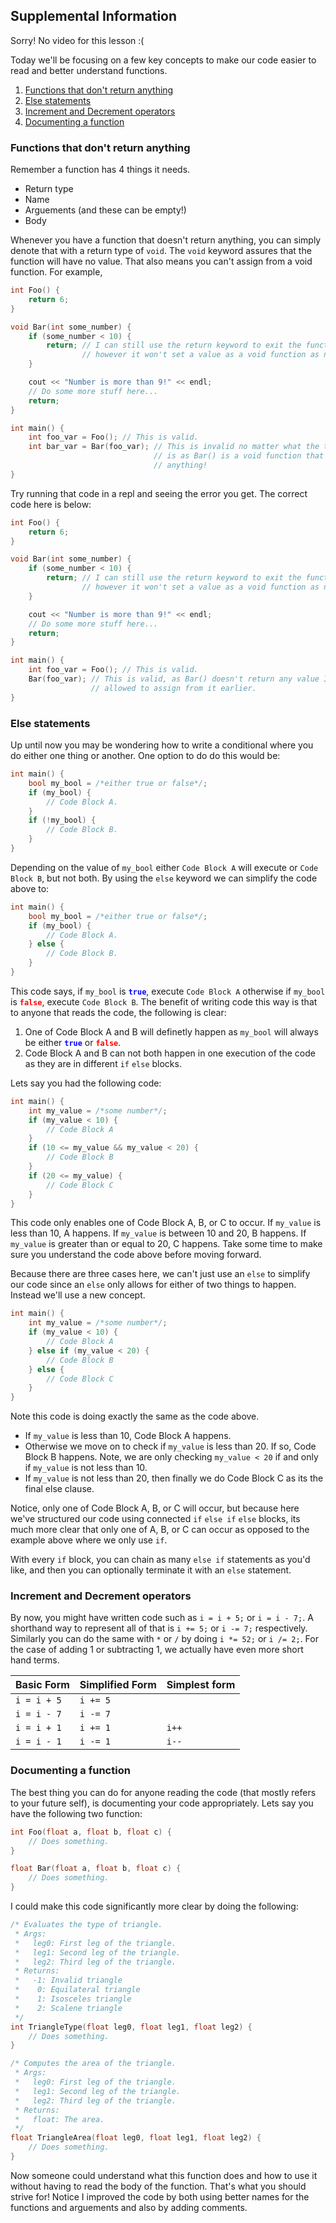 ## Supplemental Information
Sorry! No video for this lesson :(

Today we'll be focusing on a few key concepts to make our code easier to read and better understand functions.
1. [Functions that don't return anything](#functions-that-don't-return-anything)
3. [Else statements](#else-statements)
4. [Increment and Decrement operators](#increment-and-decrement-operators)
5. [Documenting a function](#documenting-a-function)

### Functions that don't return anything
Remember a function has 4 things it needs.
  * Return type
  * Name
  * Arguements (and these can be empty!)
  * Body

Whenever you have a function that doesn't return anything, you can simply denote that with a return type of `void`. The `void` keyword assures that the function will have no value. That also means you can't assign from a void function. For example,

```cpp
int Foo() {
    return 6;
}

void Bar(int some_number) {
    if (some_number < 10) {
        return; // I can still use the return keyword to exit the function early,
                // however it won't set a value as a void function as no value.
    }

    cout << "Number is more than 9!" << endl;
    // Do some more stuff here...
    return;
}

int main() {
    int foo_var = Foo(); // This is valid.
    int bar_var = Bar(foo_var); // This is invalid no matter what the type of bar_var
                                // is as Bar() is a void function that doesn't return
                                // anything!
}
```

Try running that code in a repl and seeing the error you get. The correct code here is below:

```cpp
int Foo() {
    return 6;
}

void Bar(int some_number) {
    if (some_number < 10) {
        return; // I can still use the return keyword to exit the function early,
                // however it won't set a value as a void function as no value.
    }

    cout << "Number is more than 9!" << endl;
    // Do some more stuff here...
    return;
}

int main() {
    int foo_var = Foo(); // This is valid.
    Bar(foo_var); // This is valid, as Bar() doesn't return any value I wasn't
                  // allowed to assign from it earlier.
}
```

### Else statements
Up until now you may be wondering how to write a conditional where you do either one thing or another. One option to do do this would be:
```cpp
int main() {
    bool my_bool = /*either true or false*/;
    if (my_bool) {
        // Code Block A.
    }
    if (!my_bool) {
        // Code Block B.
    }
}
```
Depending on the value of `my_bool` either `Code Block A` will execute or `Code Block B`, but not both. By using the `else` keyword we can simplify the code above to:
```cpp
int main() {
    bool my_bool = /*either true or false*/;
    if (my_bool) {
        // Code Block A.
    } else {
        // Code Block B.
    }
}
```
This code says, if `my_bool` is <code style="color:blue"><b>true</b></code>, execute `Code Block A` otherwise if `my_bool` is <code style="color:red"><b>false</b></code>, execute `Code Block B`. The benefit of writing code this way is that to anyone that reads the code, the following is clear:
1. One of Code Block A and B will definetly happen as `my_bool` will always be either <code style="color:blue"><b>true</b></code> or <code style="color:red"><b>false</b></code>.
2. Code Block A and B can not both happen in one execution of the code as they are in different `if` `else` blocks.

Lets say you had the following code:
```cpp
int main() {
    int my_value = /*some number*/;
    if (my_value < 10) {
        // Code Block A
    }
    if (10 <= my_value && my_value < 20) {
        // Code Block B
    }
    if (20 <= my_value) {
        // Code Block C
    }
}
```
This code only enables one of Code Block A, B, or C to occur. If `my_value` is less than 10, A happens. If `my_value` is between 10 and 20, B happens. If `my_value` is greater than or equal to 20, C happens. Take some time to make sure you understand the code above before moving forward.

Because there are three cases here, we can't just use an `else` to simplify our code since an `else` only allows for either of two things to happen. Instead we'll use a new concept.
```cpp
int main() {
    int my_value = /*some number*/;
    if (my_value < 10) {
        // Code Block A
    } else if (my_value < 20) {
        // Code Block B
    } else {
        // Code Block C
    }
}
```
Note this code is doing exactly the same as the code above.
* If `my_value` is less than 10, Code Block A happens.
* Otherwise we move on to check if `my_value` is less than 20. If so, Code Block B happens. Note, we are only checking `my_value < 20` if and only if `my_value` is not less than 10.
* If `my_value` is not less than 20, then finally we do Code Block C as its the final else clause.

Notice, only one of Code Block A, B, or C will occur, but because here we've structured our code using connected `if` `else if` `else` blocks, its much more clear that only one of A, B, or C can occur as opposed to the example above where we only use `if`.

With every `if` block, you can chain as many `else if` statements as you'd like, and then you can optionally terminate it with an `else` statement.

### Increment and Decrement operators
By now, you might have written code such as `i = i + 5;` or `i = i - 7;`. A shorthand way to represent all of that is `i += 5;` or `i -= 7;` respectively.
Similarly you can do the same with `*` or `/` by doing `i *= 52;` or `i /= 2;`. For the case of adding 1 or subtracting 1, we actually have even more short hand terms.

| Basic Form | Simplified Form | Simplest form |
| - | - | - |
| `i = i + 5` | `i += 5` |  |
| `i = i - 7` | `i -= 7` |  |
| `i = i + 1` | `i += 1` | `i++` |
| `i = i - 1` | `i -= 1` | `i--` |

### Documenting a function
The best thing you can do for anyone reading the code (that mostly refers to your future self), is documenting your code appropriately. Lets say you have the following two function:
```cpp
int Foo(float a, float b, float c) {
    // Does something.
}

float Bar(float a, float b, float c) {
    // Does something.
}
```
I could make this code significantly more clear by doing the following:
```cpp
/* Evaluates the type of triangle.
 * Args:
 *   leg0: First leg of the triangle.
 *   leg1: Second leg of the triangle.
 *   leg2: Third leg of the triangle.
 * Returns:
 *   -1: Invalid triangle
 *    0: Equilateral triangle
 *    1: Isosceles triangle
 *    2: Scalene triangle
 */
int TriangleType(float leg0, float leg1, float leg2) {
    // Does something.
}

/* Computes the area of the triangle.
 * Args:
 *   leg0: First leg of the triangle.
 *   leg1: Second leg of the triangle.
 *   leg2: Third leg of the triangle.
 * Returns:
 *   float: The area.
 */
float TriangleArea(float leg0, float leg1, float leg2) {
    // Does something.
}
```
Now someone could understand what this function does and how to use it without having to read the body of the function. That's what you should strive for! Notice I improved the code by both using better names for the functions and arguements and also by adding comments.
